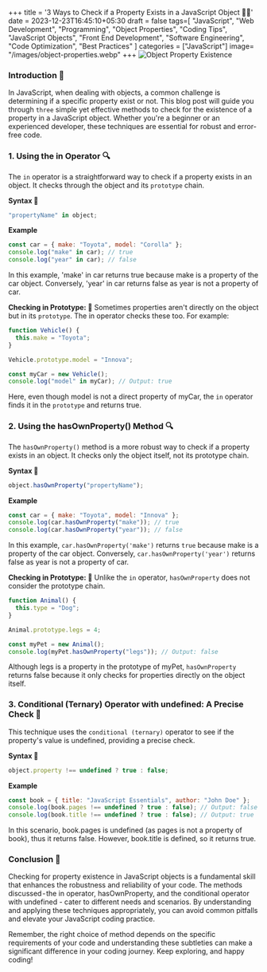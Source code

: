 +++
title = '3 Ways to Check if a Property Exists in a JavaScript Object 🕵️‍♂️'
date = 2023-12-23T16:45:10+05:30
draft = false
tags=[
    "JavaScript",
    "Web Development",
    "Programming",
    "Object Properties",
    "Coding Tips",
    "JavaScript Objects",
    "Front End Development",
    "Software Engineering",
    "Code Optimization",
    "Best Practices"
]
categories = ["JavaScript"]
image= "/images/object-properties.webp"
+++
![Object Property Existence](/images/object-properties.webp)
### Introduction 🌟

In JavaScript, when dealing with objects, a common challenge is determining if a specific property exist or not. This blog post will guide you through `three` simple yet effective methods to check for the existence of a property in a JavaScript object. Whether you're a beginner or an experienced developer, these techniques are essential for robust and error-free code.

### 1. Using the in Operator 🔍

The `in` operator is a straightforward way to check if a property exists in an object. It checks through the object and its `prototype` chain.

**Syntax 📝**

```javascript
"propertyName" in object;
```

**Example**

```javascript
const car = { make: "Toyota", model: "Corolla" };
console.log("make" in car); // true
console.log("year" in car); // false
```

In this example, 'make' in car returns true because make is a property of the car object. Conversely, 'year' in car returns false as year is not a property of car.

**Checking in Prototype: 👀**
Sometimes properties aren't directly on the object but in its `prototype`. The in operator checks these too. For example:

```javascript
function Vehicle() {
  this.make = "Toyota";
}

Vehicle.prototype.model = "Innova";

const myCar = new Vehicle();
console.log("model" in myCar); // Output: true
```

Here, even though model is not a direct property of myCar, the `in` operator finds it in the `prototype` and returns true.

### 2. Using the hasOwnProperty() Method 🔍

The `hasOwnProperty()` method is a more robust way to check if a property exists in an object. It checks only the object itself, not its prototype chain.

**Syntax 📝**

```javascript
object.hasOwnProperty("propertyName");
```

**Example**

```javascript
const car = { make: "Toyota", model: "Innova" };
console.log(car.hasOwnProperty("make")); // true
console.log(car.hasOwnProperty("year")); // false
```
In this example, `car.hasOwnProperty('make')` returns `true` because make is a property of the car object. Conversely, `car.hasOwnProperty('year')` returns false as year is not a property of car.

**Checking in Prototype: 👀**
Unlike the `in` operator, `hasOwnProperty` does not consider the prototype chain.

```javascript
function Animal() {
  this.type = "Dog";
}

Animal.prototype.legs = 4;

const myPet = new Animal();
console.log(myPet.hasOwnProperty("legs")); // Output: false
```

Although legs is a property in the prototype of myPet, `hasOwnProperty` returns false because it only checks for properties directly on the object itself.

### 3. Conditional (Ternary) Operator with undefined: A Precise Check 🎯

This technique uses the `conditional (ternary)` operator to see if the property's value is undefined, providing a precise check.

**Syntax 📝**

```javascript
object.property !== undefined ? true : false;
```

**Example**

```javascript
const book = { title: "JavaScript Essentials", author: "John Doe" };
console.log(book.pages !== undefined ? true : false); // Output: false
console.log(book.title !== undefined ? true : false); // Output: true
```

In this scenario, book.pages is undefined (as pages is not a property of book), thus it returns false. However, book.title is defined, so it returns true.

### Conclusion 🏁

Checking for property existence in JavaScript objects is a fundamental skill that enhances the robustness and reliability of your code. The methods discussed - the in operator, hasOwnProperty, and the conditional operator with undefined - cater to different needs and scenarios. By understanding and applying these techniques appropriately, you can avoid common pitfalls and elevate your JavaScript coding practice.

Remember, the right choice of method depends on the specific requirements of your code and understanding these subtleties can make a significant difference in your coding journey. Keep exploring, and happy coding!
